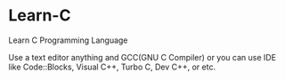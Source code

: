 # Learn-C
Learn C Programming Language

Use a text editor anything and GCC(GNU C Compiler) or you can use IDE like Code::Blocks, Visual C++, Turbo C, Dev C++, or etc.
